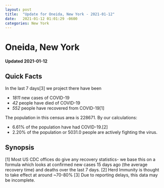 ```yaml
---
layout: post
title:  "Update for Oneida, New York - 2021-01-12"
date:   2021-01-12 01:01:29 -0600
categories: New York
---
```


# Oneida, New York
#### Updated 2021-01-12

## Quick Facts

In the last 7 days[3] we project there have been
- *1811* new cases of COVID-19
- *42* people have died of COVID-19
- *552* people have recovered from COVID-19[1]

The population in this census area is 228671. By our calculations:
- 6.61% of the population have had COVID-19.[2]
- 2.20% of the population or 5031.0 people are actively fighting the virus.

## Synopsis




[1] Most US CDC offices do give any recovery statistics- we base this on a formula which looks at confirmed new cases
15 days ago (the average recovery time) and deaths over the last 7 days.
[2] Herd Immunity is thought to take effect at around ~70-80%
[3] Due to reporting delays, this data may be incomplete. 
    